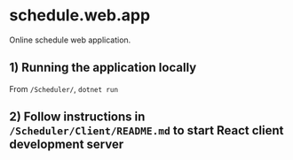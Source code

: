 # schedule.web.app
Online schedule web application.

## 1) Running the application locally
From `/Scheduler/`, `dotnet run`

## 2) Follow instructions in `/Scheduler/Client/README.md` to start React client development server
